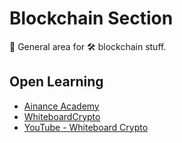 # Blockchain Section
🔗 General area for 🛠️ blockchain stuff.

## Open Learning

- [Ainance Academy](https://academy.binance.com/)
- [WhiteboardCrypto](https://whiteboardcrypto.com/)
- [YouTube - Whiteboard Crypto](https://www.youtube.com/c/WhiteboardCrypto)
